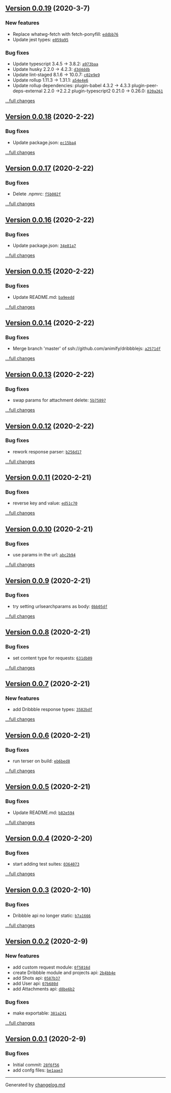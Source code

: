 ## [Version 0.0.19](https://github.com/animify/dribbblejs/releases/tag/v0.0.19) (2020-3-7)

### New features

- Replace whatwg-fetch with fetch-ponyfill: [`eddbb76`](https://github.com/animify/dribbblejs/commit/eddbb76)
- Update jest types: [`e059a95`](https://github.com/animify/dribbblejs/commit/e059a95)

### Bug fixes

- Update typescript 3.4.5 -> 3.8.2: [`a973baa`](https://github.com/animify/dribbblejs/commit/a973baa)
- Update husky 2.2.0 -> 4.2.3: [`d3d4ddb`](https://github.com/animify/dribbblejs/commit/d3d4ddb)
- Update lint-staged 8.1.6 -> 10.0.7: [`c02e9e9`](https://github.com/animify/dribbblejs/commit/c02e9e9)
- Update rollup 1.11.3 -> 1.31.1: [`a54e4e6`](https://github.com/animify/dribbblejs/commit/a54e4e6)
- Update rollup dependencies: plugin-babel 4.3.2 -> 4.3.3 plugin-peer-deps-external 2.2.0 ->2.2.2 plugin-typescript2 0.21.0 -> 0.26.0: [`820a261`](https://github.com/animify/dribbblejs/commit/820a261)

[...full changes](https://github.com/animify/dribbblejs/compare/v0.0.18...v0.0.19)

## [Version 0.0.18](https://github.com/animify/dribbblejs/releases/tag/v0.0.18) (2020-2-22)

### Bug fixes

- Update package.json: [`ec15ba4`](https://github.com/animify/dribbblejs/commit/ec15ba4)

[...full changes](https://github.com/animify/dribbblejs/compare/v0.0.17...v0.0.18)

## [Version 0.0.17](https://github.com/animify/dribbblejs/releases/tag/v0.0.17) (2020-2-22)

### Bug fixes

- Delete .npmrc: [`f5b002f`](https://github.com/animify/dribbblejs/commit/f5b002f)

[...full changes](https://github.com/animify/dribbblejs/compare/v0.0.16...v0.0.17)

## [Version 0.0.16](https://github.com/animify/dribbblejs/releases/tag/v0.0.16) (2020-2-22)

### Bug fixes

- Update package.json: [`34e81a7`](https://github.com/animify/dribbblejs/commit/34e81a7)

[...full changes](https://github.com/animify/dribbblejs/compare/v0.0.15...v0.0.16)

## [Version 0.0.15](https://github.com/animify/dribbblejs/releases/tag/v0.0.15) (2020-2-22)

### Bug fixes

- Update README.md: [`ba9eedd`](https://github.com/animify/dribbblejs/commit/ba9eedd)

[...full changes](https://github.com/animify/dribbblejs/compare/v0.0.14...v0.0.15)

## [Version 0.0.14](https://github.com/animify/dribbblejs/releases/tag/v0.0.14) (2020-2-22)

### Bug fixes

- Merge branch 'master' of ssh://github.com/animify/dribbblejs: [`a2571df`](https://github.com/animify/dribbblejs/commit/a2571df)

[...full changes](https://github.com/animify/dribbblejs/compare/v0.0.13...v0.0.14)

## [Version 0.0.13](https://github.com/animify/dribbblejs/releases/tag/v0.0.13) (2020-2-22)

### Bug fixes

- swap params for attachment delete: [`5b75897`](https://github.com/animify/dribbblejs/commit/5b75897)

[...full changes](https://github.com/animify/dribbblejs/compare/v0.0.12...v0.0.13)

## [Version 0.0.12](https://github.com/animify/dribbblejs/releases/tag/v0.0.12) (2020-2-22)

### Bug fixes

- rework response parser: [`b256d17`](https://github.com/animify/dribbblejs/commit/b256d17)

[...full changes](https://github.com/animify/dribbblejs/compare/v0.0.11...v0.0.12)

## [Version 0.0.11](https://github.com/animify/dribbblejs/releases/tag/v0.0.11) (2020-2-21)

### Bug fixes

- reverse key and value: [`ed51c70`](https://github.com/animify/dribbblejs/commit/ed51c70)

[...full changes](https://github.com/animify/dribbblejs/compare/v0.0.10...v0.0.11)

## [Version 0.0.10](https://github.com/animify/dribbblejs/releases/tag/v0.0.10) (2020-2-21)

### Bug fixes

- use params in the url: [`abc2b94`](https://github.com/animify/dribbblejs/commit/abc2b94)

[...full changes](https://github.com/animify/dribbblejs/compare/v0.0.9...v0.0.10)

## [Version 0.0.9](https://github.com/animify/dribbblejs/releases/tag/v0.0.9) (2020-2-21)

### Bug fixes

- try setting urlsearchparams as body: [`0bb05df`](https://github.com/animify/dribbblejs/commit/0bb05df)

[...full changes](https://github.com/animify/dribbblejs/compare/v0.0.8...v0.0.9)

## [Version 0.0.8](https://github.com/animify/dribbblejs/releases/tag/v0.0.8) (2020-2-21)

### Bug fixes

- set content type for requests: [`631db09`](https://github.com/animify/dribbblejs/commit/631db09)

[...full changes](https://github.com/animify/dribbblejs/compare/v0.0.7...v0.0.8)

## [Version 0.0.7](https://github.com/animify/dribbblejs/releases/tag/v0.0.7) (2020-2-21)

### New features

- add Dribbble response types: [`3582bdf`](https://github.com/animify/dribbblejs/commit/3582bdf)

[...full changes](https://github.com/animify/dribbblejs/compare/v0.0.6...v0.0.7)

## [Version 0.0.6](https://github.com/animify/dribbblejs/releases/tag/v0.0.6) (2020-2-21)

### Bug fixes

- run terser on build: [`eb6bed8`](https://github.com/animify/dribbblejs/commit/eb6bed8)

[...full changes](https://github.com/animify/dribbblejs/compare/v0.0.5...v0.0.6)

## [Version 0.0.5](https://github.com/animify/dribbblejs/releases/tag/v0.0.5) (2020-2-21)

### Bug fixes

- Update README.md: [`b82e594`](https://github.com/animify/dribbblejs/commit/b82e594)

[...full changes](https://github.com/animify/dribbblejs/compare/v0.0.4...v0.0.5)

## [Version 0.0.4](https://github.com/animify/dribbblejs/releases/tag/v0.0.4) (2020-2-20)

### Bug fixes

- start adding test suites: [`0364073`](https://github.com/animify/dribbblejs/commit/0364073)

[...full changes](https://github.com/animify/dribbblejs/compare/v0.0.3...v0.0.4)

## [Version 0.0.3](https://github.com/animify/dribbblejs/releases/tag/v0.0.3) (2020-2-10)

### Bug fixes

- Dribbble api no longer static: [`b7a1666`](https://github.com/animify/dribbblejs/commit/b7a1666)

[...full changes](https://github.com/animify/dribbblejs/compare/v0.0.2...v0.0.3)

## [Version 0.0.2](https://github.com/animify/dribbblejs/releases/tag/v0.0.2) (2020-2-9)

### New features

- add custom request module: [`0f5816d`](https://github.com/animify/dribbblejs/commit/0f5816d)
- create Dribbble module and projects api: [`2b4bb4e`](https://github.com/animify/dribbblejs/commit/2b4bb4e)
- add Shots api: [`0587b37`](https://github.com/animify/dribbblejs/commit/0587b37)
- add User api: [`07b680d`](https://github.com/animify/dribbblejs/commit/07b680d)
- add Attachments api: [`d8be6b2`](https://github.com/animify/dribbblejs/commit/d8be6b2)

### Bug fixes

- make exportable: [`381a241`](https://github.com/animify/dribbblejs/commit/381a241)

[...full changes](https://github.com/animify/dribbblejs/compare/v0.0.1...v0.0.2)

## [Version 0.0.1](https://github.com/animify/dribbblejs/releases/tag/v0.0.1) (2020-2-9)

### Bug fixes

- Initial commit: [`28f6f56`](https://github.com/animify/dribbblejs/commit/28f6f56)
- add confg files: [`be1aae3`](https://github.com/animify/dribbblejs/commit/be1aae3)

---

Generated by [changelog.md](https://github.com/egoist/changelog.md)
